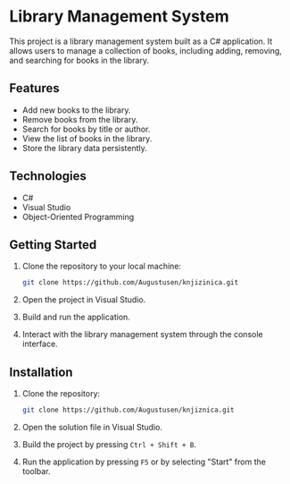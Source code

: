 # Library Management System

This project is a library management system built as a C# application. It allows users to manage a collection of books, including adding, removing, and searching for books in the library.

## Features

- Add new books to the library.
- Remove books from the library.
- Search for books by title or author.
- View the list of books in the library.
- Store the library data persistently.

## Technologies

- C#
- Visual Studio
- Object-Oriented Programming

## Getting Started

1. Clone the repository to your local machine:

    ```bash
    git clone https://github.com/Augustusen/knjizinica.git
    ```
    
2. Open the project in Visual Studio.

3. Build and run the application.

4. Interact with the library management system through the console interface.

## Installation

1. Clone the repository:

    ```bash
    git clone https://github.com/Augustusen/knjiznica.git
    ```

2. Open the solution file in Visual Studio.

3. Build the project by pressing `Ctrl + Shift + B`.

4. Run the application by pressing `F5` or by selecting "Start" from the toolbar.
